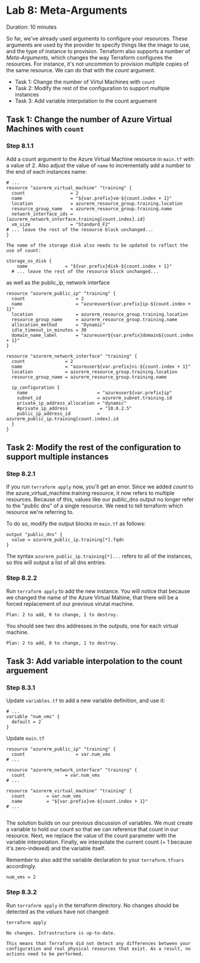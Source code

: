 # Lab 8: Meta-Arguments

Duration: 10 minutes

So far, we've already used arguments to configure your resources. These arguments are used by the provider to specify things like the image to use, and the type of instance to provision. Terraform also supports a number of _Meta-Arguments_, which changes the way Terraform configures the resources. For instance, it's not uncommon to provision multiple copies of the same resource. We can do that with the _count_ argument.

- Task 1: Change the number of Virtul Machines with `count`
- Task 2: Modify the rest of the configuration to support multiple instances
- Task 3: Add variable interpolation to the count arguement

## Task 1: Change the number of Azure Virtual Machines with `count`

### Step 8.1.1

Add a count argument to the Azure Virtual Machine resource in `main.tf` with a value of 2.  Also adjust the value of `name` to incrementally add a number to the end of each instances name: 

```hcl
# ...
resource "azurerm_virtual_machine" "training" {
  count                 = 2
  name                  = "${var.prefix}vm-${count.index + 1}"
  location              = azurerm_resource_group.training.location
  resource_group_name   = azurerm_resource_group.training.name
  network_interface_ids = [azurerm_network_interface.training[count.index].id]
  vm_size               = "Standard_F2"
# ... leave the rest of the resource block unchanged...
}

The name of the storage disk also needs to be updated to reflect the use of count: 

storage_os_disk {
    name              = "${var.prefix}disk-${count.index + 1}"
  # ... leave the rest of the resource block unchanged...
```

as well as the public_ip, network interface

```hcl
resource "azurerm_public_ip" "training" {
  count                   = 2
  name                    = "azureuser${var.prefix}ip-${count.index + 1}"
  location                = azurerm_resource_group.training.location
  resource_group_name     = azurerm_resource_group.training.name
  allocation_method       = "Dynamic"
  idle_timeout_in_minutes = 30
  domain_name_label       = "azureuser${var.prefix}domain${count.index + 1}"
}

resource "azurerm_network_interface" "training" {
  count               = 2
  name                = "azureuser${var.prefix}ni-${count.index + 1}"
  location            = azurerm_resource_group.training.location
  resource_group_name = azurerm_resource_group.training.name

  ip_configuration {
    name                          = "azureuser${var.prefix}ip"
    subnet_id                     = azurerm_subnet.training.id
    private_ip_address_allocation = "dynamic"
    #private_ip_address            = "10.0.2.5"
    public_ip_address_id          = azurerm_public_ip.training[count.index].id
  }
}

```

## Task 2: Modify the rest of the configuration to support multiple instances

### Step 8.2.1

If you run `terraform apply` now, you'll get an error. Since we added _count_ to the azure_virtual_machine.training resource, it now refers to multiple resources. Because of this, values like our public_dns output no longer refer to the "public dns" of a single resource. We need to tell terraform which resource we're referring to.

To do so, modify the output blocks in `main.tf` as follows:

```hcl
output "public_dns" {
  value = azurerm_public_ip.training[*].fqdn
}
```

The syntax `azurerm_public_ip.training[*]...` refers to all of the instances, so this will output a list of all dns entries. 

### Step 8.2.2

Run `terraform apply` to add the new instance. You will notice that because we changed the name of the Azure Virtual Mahine, that there will be a forced replacement of our previous virutal machine.

```text
Plan: 2 to add, 0 to change, 1 to destroy.
```

You should see two dns addresses in the outputs, one for each virtual machine.

```text
Plan: 2 to add, 0 to change, 1 to destroy.
```

## Task 3: Add variable interpolation to the count arguement

### Step 8.3.1

Update `variables.tf` to add a new variable definition, and use it:

```hcl
# ...
variable "num_vms" {
  default = 2
}
```
Update `main.tf`
```hcl
resource "azurerm_public_ip" "training" {
  count                   = var.num_vms
# ...

resource "azurerm_network_interface" "training" {
  count               = var.num_vms
# ...  

resource "azurerm_virtual_machine" "training" {
  count        = var.num_vms
  name         = "${var.prefix}vm-${count.index + 1}"
# ...


```

The solution builds on our previous discussion of variables. We must create a
variable to hold our count so that we can reference that count in our
resource. Next, we replace the value of the count parameter with the variable
interpolation. Finally, we interpolate the current count (+ 1 because it's
zero-indexed) and the variable itself.

Remember to also add the variable declaration to your `terraform.tfvars` accordingly.

```hcl
num_vms = 2
```

### Step 8.3.2

Run `terraform apply` in the terraform directory. No changes should be detected as the _values_ have not changed:

```shell
terraform apply
```

```text
No changes. Infrastructure is up-to-date.

This means that Terraform did not detect any differences between your
configuration and real physical resources that exist. As a result, no
actions need to be performed.
```

